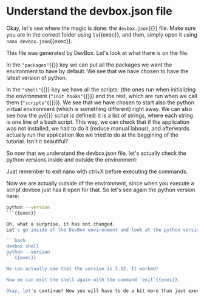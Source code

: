 # Understand the devbox.json file

Okay, let's see where the magic is done: the `devbox.json`{{}} file. Make sure you are in the correct folder using `ls`{{exec}}, and then, simply open it using `nano devbox.json`{{exec}}. 

This file was generated by DevBox. Let's look at what there is on the file.

In the `"packages"`{{}} key we can put all the packages we want the environment to have by default. We see that we have chosen to have the latest version of python. 

In the `"shell"`{{}} key we have all the scripts: (the ones run when initializing the environment (`"init_hooks"`{{}}) and the rest, which are run when we call them (`"scripts"`{{}})). We see that we have chosen to start also the python virtual environment (which is something different) right away. We can also see how the `py`{{}} script is defined: it is a list of strings, where each string is one line of a bash script. This way, we can check that if the application was not installed, we had to do it (reduce manual labour), and afterwards actually run the application like we tried to do at the beggining of the tutorial. Isn't it beautiful?

So now that we understand the devbox.json file, let's actually check the python versions inside and outside the environment:

Just remember to exit nano with ctrl+X before executing the commands.

Now we are actually outside of the environment, since when you execute a script devbox just has it open for that. So let's see again the python version here:

```bash
python --version
```{{exec}}

Oh, what a surprise, it has not changed.
Let's go inside of the DevBox environment and look at the python version again:

```bash
devbox shell
python --version
```{{exec}}

We can actually see that the version is 3.12. It worked! 

Now we can exit the shell again with the command `exit`{{exec}}.

Okay, let's continue! Now you will have to do a bit more than just executing commands.
